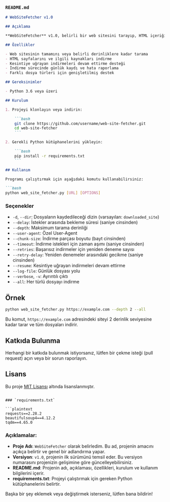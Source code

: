 
### `README.md`

```markdown
# WebSiteFetcher v1.0

## Açıklama

**WebSiteFetcher** v1.0, belirli bir web sitesini tarayıp, HTML içeriği ve diğer kaynak dosyalarını (görseller, scriptler, stiller vb.) yerel bir dizine indirmenizi sağlayan bir Python uygulamasıdır. Beta sürümünde kullanılabilir, ancak Pro sürümü ücretlidir.

## Özellikler

- Web sitesinin tamamını veya belirli derinliklere kadar tarama
- HTML sayfalarını ve ilgili kaynakları indirme
- Kesintiye uğrayan indirmeleri devam ettirme desteği
- İndirme sürecinde günlük kaydı ve hata raporlama
- Farklı dosya türleri için genişletilmiş destek

## Gereksinimler

- Python 3.6 veya üzeri

## Kurulum

1. Projeyi klonlayın veya indirin:

    ```bash
    git clone https://github.com/username/web-site-fetcher.git
    cd web-site-fetcher
    ```

2. Gerekli Python kütüphanelerini yükleyin:

    ```bash
    pip install -r requirements.txt
    ```

## Kullanım

Programı çalıştırmak için aşağıdaki komutu kullanabilirsiniz:

```bash
python web_site_fetcher.py [URL] [OPTIONS]
```

### Seçenekler

- `-d`, `--dir`: Dosyaların kaydedileceği dizin (varsayılan: `downloaded_site`)
- `--delay`: İstekler arasında bekleme süresi (saniye cinsinden)
- `--depth`: Maksimum tarama derinliği
- `--user-agent`: Özel User-Agent
- `--chunk-size`: İndirme parçası boyutu (bayt cinsinden)
- `--timeout`: İndirme istekleri için zaman aşımı (saniye cinsinden)
- `--retries`: Başarısız indirmeler için yeniden deneme sayısı
- `--retry-delay`: Yeniden denemeler arasındaki gecikme (saniye cinsinden)
- `--resume`: Kesintiye uğrayan indirmeleri devam ettirme
- `--log-file`: Günlük dosyası yolu
- `--verbose`, `-v`: Ayrıntılı çıktı
- `--all`: Her türlü dosyayı indirme

## Örnek

```bash
python web_site_fetcher.py https://example.com --depth 2 --all
```

Bu komut, `https://example.com` adresindeki siteyi 2 derinlik seviyesine kadar tarar ve tüm dosyaları indirir.

## Katkıda Bulunma

Herhangi bir katkıda bulunmak istiyorsanız, lütfen bir çekme isteği (pull request) açın veya bir sorun raporlayın.

## Lisans

Bu proje [MIT Lisansı](LICENSE) altında lisanslanmıştır.
```

### `requirements.txt`

```plaintext
requests==2.28.2
beautifulsoup4==4.12.2
tqdm==4.65.0
```

### Açıklamalar:
- **Proje Adı**: `WebSiteFetcher` olarak belirledim. Bu ad, projenin amacını açıkça belirtir ve genel bir adlandırma yapar.
- **Versiyon**: `v1.0`, projenin ilk sürümünü temsil eder. Bu versiyon numarasını projenizin gelişimine göre güncelleyebilirsiniz.
- **README.md**: Projenin adı, açıklaması, özellikleri, kurulum ve kullanım bilgilerini içerir.
- **requirements.txt**: Projeyi çalıştırmak için gereken Python kütüphanelerini belirtir.

Başka bir şey eklemek veya değiştirmek isterseniz, lütfen bana bildirin!
